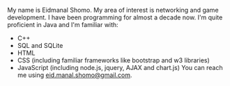 My name is Eidmanal Shomo.
My area of interest is networking and game development. I have been programming for almost a decade now.
I'm quite proficient in Java and I'm familiar with:
- C++
- SQL and SQLite
- HTML
- CSS (including familiar frameworks like bootstrap and w3 libraries)
- JavaScript (including node.js, jquery, AJAX and chart.js)
You can reach me using eid.manal.shomo@gmail.com.

<!---
Eidmanal/Eidmanal is a ✨ special ✨ repository because its `README.md` (this file) appears on your GitHub profile.
You can click the Preview link to take a look at your changes.
--->
